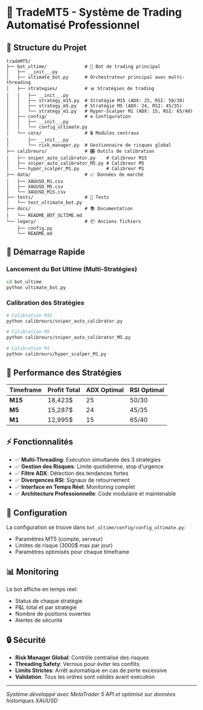 # 🎯 TradeMT5 - Système de Trading Automatisé Professionnel

## 📁 Structure du Projet

```
tradeMT5/
├── bot_ultime/              # 🚀 Bot de trading principal
│   ├── __init__.py
│   ├── ultimate_bot.py      # Orchestrateur principal avec multi-threading
│   ├── strategies/          # 📊 Stratégies de trading
│   │   ├── __init__.py
│   │   ├── strategy_m15.py  # Stratégie M15 (ADX: 25, RSI: 50/30)
│   │   ├── strategy_m5.py   # Stratégie M5 (ADX: 24, RSI: 45/35) 
│   │   └── strategy_m1.py   # Hyper-Scalper M1 (ADX: 15, RSI: 65/40)
│   ├── config/              # ⚙️ Configuration
│   │   ├── __init__.py
│   │   └── config_ultimate.py
│   └── core/                # 🔒 Modules centraux
│       ├── __init__.py
│       └── risk_manager.py  # Gestionnaire de risques global
├── calibreurs/              # 🎛️ Outils de calibration
│   ├── sniper_auto_calibrator.py    # Calibreur M15
│   ├── sniper_auto_calibrator_M5.py # Calibreur M5
│   └── hyper_scalper_M1.py          # Calibreur M1
├── data/                    # 📈 Données de marché
│   ├── XAUUSD_M1.csv
│   ├── XAUUSD_M5.csv
│   └── XAUUSD_M15.csv
├── tests/                   # 🧪 Tests
│   └── test_ultimate_bot.py
├── docs/                    # 📚 Documentation
│   └── README_BOT_ULTIME.md
└── legacy/                  # 📦 Anciens fichiers
    ├── config.py
    └── README.md
```

## 🚀 Démarrage Rapide

### Lancement du Bot Ultime (Multi-Stratégies)
```bash
cd bot_ultime
python ultimate_bot.py
```

### Calibration des Stratégies
```bash
# Calibration M15
python calibreurs/sniper_auto_calibrator.py

# Calibration M5  
python calibreurs/sniper_auto_calibrator_M5.py

# Calibration M1
python calibreurs/hyper_scalper_M1.py
```

## 🎯 Performance des Stratégies

| Timeframe | Profit Total | ADX Optimal | RSI Optimal |
|-----------|-------------|-------------|-------------|
| **M15**   | 18,423$     | 25          | 50/30       |
| **M5**    | 15,287$     | 24          | 45/35       |
| **M1**    | 12,995$     | 15          | 65/40       |

## ⚡ Fonctionnalités

- ✅ **Multi-Threading**: Exécution simultanée des 3 stratégies
- ✅ **Gestion des Risques**: Limite quotidienne, stop d'urgence  
- ✅ **Filtre ADX**: Détection des tendances fortes
- ✅ **Divergences RSI**: Signaux de retournement
- ✅ **Interface en Temps Réel**: Monitoring complet
- ✅ **Architecture Professionnelle**: Code modulaire et maintenable

## 🔧 Configuration

La configuration se trouve dans `bot_ultime/config/config_ultimate.py`:
- Paramètres MT5 (compte, serveur)
- Limites de risque (3000$ max par jour)
- Paramètres optimisés pour chaque timeframe

## 📊 Monitoring

Le bot affiche en temps réel:
- Status de chaque stratégie
- P&L total et par stratégie  
- Nombre de positions ouvertes
- Alertes de sécurité

## 🔒 Sécurité

- **Risk Manager Global**: Contrôle centralisé des risques
- **Threading Safety**: Verrous pour éviter les conflits
- **Limits Strictes**: Arrêt automatique en cas de perte excessive
- **Validation**: Tous les ordres sont validés avant exécution

---
*Système développé avec MetaTrader 5 API et optimisé sur données historiques XAUUSD*
